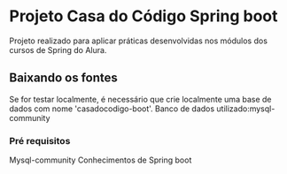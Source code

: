 # Projeto Casa do Código Spring boot

Projeto realizado para aplicar práticas desenvolvidas nos módulos dos cursos de Spring do Alura.

## Baixando os fontes

Se for testar localmente, é necessário que crie localmente uma base de dados com nome 'casadocodigo-boot'. Banco de dados utilizado:mysql-community

### Pré requisitos

Mysql-community
Conhecimentos de Spring boot
